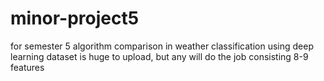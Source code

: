 # minor-project5
for semester 5
algorithm comparison in weather classification using deep learning
dataset is huge to upload, but any will do the job consisting 8-9 features
